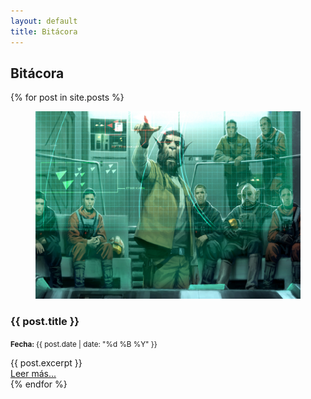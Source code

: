 ```yaml
---
layout: default
title: Bitácora
---
```

<section class="journeylog" id="journeylog">
    <div class="container">
        <h2>Bitácora</h2>
        <div class="journeylog-container">
            {% for post in site.posts %}
            <article class="entry">
                <div>
                    <figure class="entry-imageContainer">
                        <img class="entry-image" src="/assets/images/journeylog/Vital_Strike_SoC.jpg" width="500" height="300"
                            alt="Imagen Bitácora" />
                    </figure>
                </div>
                <div class="entry-details">
                    <h3 class="entry-name">
                        {{ post.title }}
                    </h3>
                    <p class="entry-date">
                        <small><strong>Fecha: </strong>{{ post.date | date: "%d %B %Y" }}</small>
                    </p>
                    <div class="entry-excerpt">
                        {{ post.excerpt }}
                    </div>
                    <a class="entry-url" href="{{ post.url }}" >Leer más...</a>
                </div>
            </article>
            {% endfor %}
        </div>
    </div>
</section>